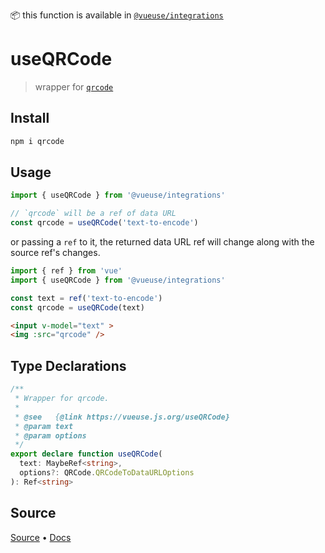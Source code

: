 <!--DEMO_STARTS--><!--DEMO_ENDS-->

<!--HEAD_STARTS-->
📦 this function is available in [`@vueuse/integrations`](/?path=/story/integrations--readme)


<!--HEAD_ENDS-->


# useQRCode

> wrapper for [`qrcode`](https://github.com/soldair/node-qrcode)

## Install 

```bash
npm i qrcode
```

## Usage

```ts
import { useQRCode } from '@vueuse/integrations'

// `qrcode` will be a ref of data URL
const qrcode = useQRCode('text-to-encode')
```

or passing a `ref` to it, the returned data URL ref will change along with the source ref's changes.

```ts
import { ref } from 'vue'
import { useQRCode } from '@vueuse/integrations'

const text = ref('text-to-encode')
const qrcode = useQRCode(text)
```

```html
<input v-model="text" >
<img :src="qrcode" />
```


<!--FOOTER_STARTS-->
## Type Declarations

```typescript
/**
 * Wrapper for qrcode.
 *
 * @see   {@link https://vueuse.js.org/useQRCode}
 * @param text
 * @param options
 */
export declare function useQRCode(
  text: MaybeRef<string>,
  options?: QRCode.QRCodeToDataURLOptions
): Ref<string>
```

## Source

[Source](https://github.com/antfu/vueuse/blob/master/packages/integrations/useQRCode/index.ts) • [Docs](https://github.com/antfu/vueuse/blob/master/packages/integrations/useQRCode/index.md)


<!--FOOTER_ENDS-->